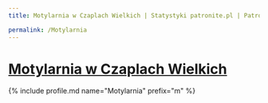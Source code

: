 ```yaml
---
title: Motylarnia w Czaplach Wielkich | Statystyki patronite.pl | Patromierz

permalink: /Motylarnia
---
```


# [Motylarnia w Czaplach Wielkich](https://patronite.pl/Motylarnia)

{% include profile.md name="Motylarnia" prefix="m" %}
